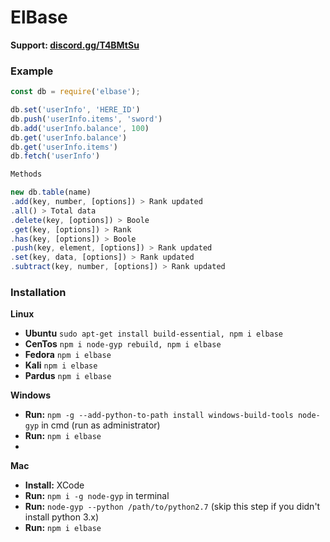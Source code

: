# ElBase
**Support: [discord.gg/T4BMtSu](https://discord.gg/T4BMtSu)**

### Example
```js
const db = require('elbase');

db.set('userInfo', 'HERE_ID')
db.push('userInfo.items', 'sword')
db.add('userInfo.balance', 100)
db.get('userInfo.balance')
db.get('userInfo.items')
db.fetch('userInfo')

Methods

new db.table(name)
.add(key, number, [options]) > Rank updated
.all() > Total data
.delete(key, [options]) > Boole
.get(key, [options]) > Rank
.has(key, [options]) > Boole
.push(key, element, [options]) > Rank updated
.set(key, data, [options]) > Rank updated
.subtract(key, number, [options]) > Rank updated
```

### Installation
**Linux**
- **Ubuntu** `sudo apt-get install build-essential, npm i elbase`
- **CenTos** `npm i node-gyp rebuild, npm i elbase`
- **Fedora** `npm i elbase`
- **Kali** `npm i elbase`
- **Pardus** `npm i elbase`

**Windows**
- **Run:** `npm -g --add-python-to-path install windows-build-tools node-gyp` in cmd (run as administrator)
- **Run:** `npm i elbase`
- 
**Mac**
- **Install:** XCode
- **Run:** `npm i -g node-gyp` in terminal
- **Run:** `node-gyp --python /path/to/python2.7` (skip this step if you didn't install python 3.x)
- **Run:** `npm i elbase`
